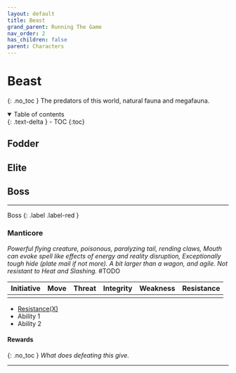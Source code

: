 ```yaml
---
layout: default
title: Beast
grand_parent: Running The Game
nav_order: 2
has_children: false
parent: Characters
---
```

# Beast
{: .no_toc }
The predators of this world, natural fauna and megafauna.

<details open markdown="block">
  <summary>
    Table of contents
  </summary>
  {: .text-delta }
- TOC
{:toc}
</details>


## Fodder



## Elite



## Boss

---
Boss
{: .label .label-red }
### Manticore
*Powerful flying creature, poisonous, paralyzing tail, rending claws, Mouth can evoke spell like effects of energy and reality disruption, Exceptionally tough hide (plate mail if not more). A bit larger than a wagon, and agile. Not resistant to Heat and Slashing.*
#TODO 

| Initiative | Move | Threat | Integrity | Weakness | Resistance |
| ---------- | ---- | ------ | --------- | -------- | ---------- |
|            |      |        |           |          |            |

* [Resistance(X)](../Character-Actions#Resistance(X))
* Ability 1
* Ability 2

#### Rewards
{: .no_toc }
*What does defeating this give.*

---

